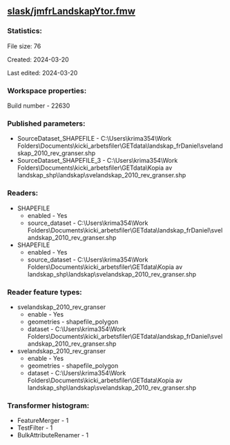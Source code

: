 ﻿## [slask/jmfrLandskapYtor.fmw](https://github.com/kicki58/kix_working_dir/blob/master/slask/jmfrLandskapYtor.fmw)

### Statistics:
File size: 76

Created: 2024-03-20

Last edited: 2024-03-20


### Workspace properties:
Build number    - 22630

### Published parameters:
*  SourceDataset_SHAPEFILE    -   C:\Users\krima354\Work Folders\Documents\kicki_arbetsfiler\GETdata\landskap_frDaniel\svelandskap_2010_rev_granser.shp
*  SourceDataset_SHAPEFILE_3    -   C:\Users\krima354\Work Folders\Documents\kicki_arbetsfiler\GETdata\Kopia av landskap_shp\landskap\svelandskap_2010_rev_granser.shp

### Readers:
*  SHAPEFILE
    * enabled    -  Yes
    * source_dataset    -   C:\Users\krima354\Work Folders\Documents\kicki_arbetsfiler\GETdata\landskap_frDaniel\svelandskap_2010_rev_granser.shp
*  SHAPEFILE
    * enabled    -  Yes
    * source_dataset    -   C:\Users\krima354\Work Folders\Documents\kicki_arbetsfiler\GETdata\Kopia av landskap_shp\landskap\svelandskap_2010_rev_granser.shp

### Reader feature types:
*  svelandskap_2010_rev_granser
    * enable - Yes
    * geometries - shapefile_polygon
    * dataset - C:\Users\krima354\Work Folders\Documents\kicki_arbetsfiler\GETdata\landskap_frDaniel\svelandskap_2010_rev_granser.shp
*  svelandskap_2010_rev_granser
    * enable - Yes
    * geometries - shapefile_polygon
    * dataset - C:\Users\krima354\Work Folders\Documents\kicki_arbetsfiler\GETdata\Kopia av landskap_shp\landskap\svelandskap_2010_rev_granser.shp




### Transformer histogram:
*  FeatureMerger    -   1
*  TestFilter    -   1
*  BulkAttributeRenamer    -   1

